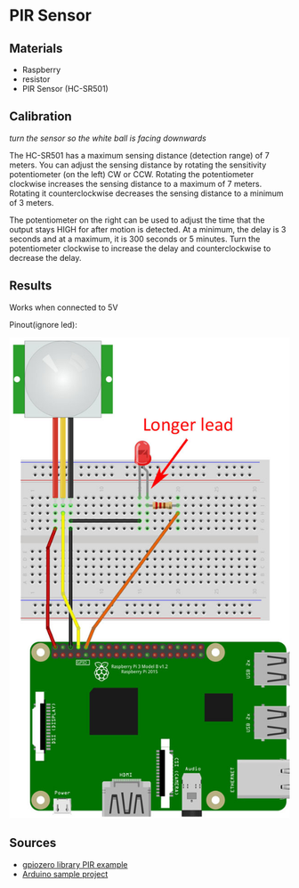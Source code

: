 # PIR Sensor

## Materials
 - Raspberry
 - resistor
 - PIR Sensor (HC-SR501)

## Calibration
*turn the sensor so the white ball is facing downwards*

The HC-SR501 has a maximum sensing distance (detection range) of 7 meters. You can adjust the sensing distance by rotating the sensitivity potentiometer (on the left) CW or CCW. Rotating the potentiometer clockwise increases the sensing distance to a maximum of 7 meters. Rotating it counterclockwise decreases the sensing distance to a minimum of 3 meters.

The potentiometer on the right can be used to adjust the time that the output stays HIGH for after motion is detected. At a minimum, the delay is 3 seconds and at a maximum, it is 300 seconds or 5 minutes. Turn the potentiometer clockwise to increase the delay and counterclockwise to decrease the delay.

 ## Results
 Works when connected to 5V

Pinout(ignore led):

 ![alt text](pinout.jpg "Logo Title Text 1")


 ## Sources
+ [gpiozero library PIR example](https://gpiozero.readthedocs.io/en/stable/recipes.html#motion-sensor)
+ [Arduino sample project](https://create.arduino.cc/projecthub/electropeak/pir-motion-sensor-how-to-use-pirs-w-arduino-raspberry-pi-18d7fa)
